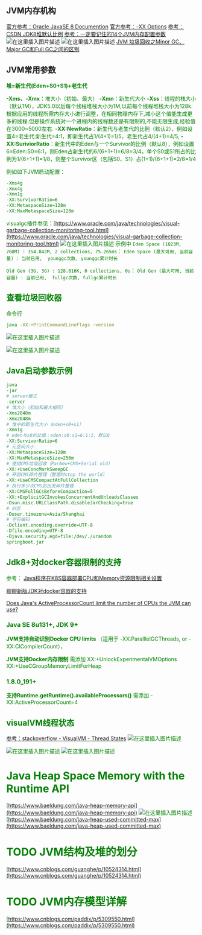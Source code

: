 ## JVM内存机构
[官方参考：Oracle JavaSE 8  Documention](https://docs.oracle.com/javase/8/docs/technotes/tools/windows/java.html)
[官方参考：-XX Options](https://www.oracle.com/java/technologies/javase/vmoptions-jsp.html)
[参考：CSDN JDK8堆默认比例](https://blog.csdn.net/liuchaoxuan/article/details/80958128)
[参考：一定要记住的14个JVM内存配置参数](https://cloud.tencent.com/developer/article/1406848)
![在这里插入图片描述](https://img-blog.csdnimg.cn/20200619171236869.png?x-oss-process=image/watermark,type_ZmFuZ3poZW5naGVpdGk,shadow_10,text_aHR0cHM6Ly9ibG9nLmNzZG4ubmV0L2x1bzE1MjQyMjA4MzEw,size_16,color_FFFFFF,t_70)
![在这里插入图片描述](https://img-blog.csdnimg.cn/2020061917130076.png?x-oss-process=image/watermark,type_ZmFuZ3poZW5naGVpdGk,shadow_10,text_aHR0cHM6Ly9ibG9nLmNzZG4ubmV0L2x1bzE1MjQyMjA4MzEw,size_16,color_FFFFFF,t_70)
[JVM 垃圾回收之Minor GC、Major GC和Full GC之间的区别](https://blog.csdn.net/xiaojin21cen/article/details/87779487)
## JVM常用参数

**<font color='green'>堆=新生代(Eden+S0+S1)+老生代**

**<font color='green'>-Xms、-Xmx**：堆大小（初始、最大）
**<font color='green'>-Xmn**：新生代大小
**<font color='green'>-Xss**：线程的栈大小（默认1M），JDK5.0以后每个线程堆栈大小为1M,以前每个线程堆栈大小为128k.根据应用的线程所需内存大小进行调整，在相同物理内存下,减小这个值能生成更多的线程.但是操作系统对一个进程内的线程数还是有限制的,不能无限生成,经验值在3000~5000左右.
-**<font color='green'>XX:NewRatio**：新生代与老生代的比例（默认2），例如设置4=老生代:新生代=4:1，即新生代占1/(4+1)=1/5，老生代占4/(4+1)=4/5,
**-<font color='green'>XX:SuriviorRatio**：新生代中的Eden与一个Survivor的比例（默认8），例如设置6=Eden:S0=6:1，则Eden占新生代的6/(6+1+1)=6/8=3/4，单个S0或S1所占的比例为1/(6+1+1)=1/8，则整个Survivor区（包括S0、S1）占(1+1)/(6+1+1)=2/8=1/4

例如如下JVM启动配置：

```bash
-Xms4g
-Xmx4g
-Xmn1g
-XX:SurvivorRatio=6
-XX:MetaspaceSize=128m
-XX:MaxMetaspaceSize=128m
```
visualgc插件参见：[https://www.oracle.com/java/technologies/visual-garbage-collection-monitoring-tool.html](https://www.oracle.com/java/technologies/visual-garbage-collection-monitoring-tool.html)
![在这里插入图片描述](https://img-blog.csdnimg.cn/2020061917543728.png?x-oss-process=image/watermark,type_ZmFuZ3poZW5naGVpdGk,shadow_10,text_aHR0cHM6Ly9ibG9nLmNzZG4ubmV0L2x1bzE1MjQyMjA4MzEw,size_16,color_FFFFFF,t_70)
示例中
`Eden Space (1023M, 768M) : 354.842M, 2 collections, 75.265ms`：
`Eden Space (最大可用, 当前容量) : 当前已用,  younggc次数, younggc累计时长`

`Old Gen (3G, 3G) : 128.016K, 0 collections, 0s`：
`Old Gen (最大可用, 当前容量) : 当前已用,  fullgc次数, fullgc累计时长`


## 查看垃圾回收器

 命令行
 

```bash
java -XX:+PrintCommandLineFlags -version
```
![在这里插入图片描述](https://img-blog.csdnimg.cn/20200811131927297.png)


![在这里插入图片描述](https://img-blog.csdnimg.cn/20200811131820197.png?x-oss-process=image/watermark,type_ZmFuZ3poZW5naGVpdGk,shadow_10,text_aHR0cHM6Ly9ibG9nLmNzZG4ubmV0L2x1bzE1MjQyMjA4MzEw,size_16,color_FFFFFF,t_70)
## Java启动参数示例

```bash
java 
-jar 
# server模式
-server 
# 堆大小（初始和最大相同）
-Xms2048m 
-Xmx2048m
# 堆中的新生代大小（eden+s0+s1）
-Xmn1g 
# eden与s0的比值：eden:s0:s1=6:1:1，默认8
-XX:SurvivorRatio=6 
# 元空间大小
-XX:MetaspaceSize=128m 
-XX:MaxMetaspaceSize=256m 
# 使用CMS垃圾回收（ParNew+CMS+Serial old）
-XX:+UseConcMarkSweepGC 
# 开启CMS碎片整理（整理时stop the world）
-XX:+UseCMSCompactAtFullCollection 
# 执行多少次CMS后出发碎片整理
-XX:CMSFullGCsBeforeCompaction=5 
-XX:+ExplicitGCInvokesConcurrentAndUnloadsClasses 
-Dsun.misc.URLClassPath.disableJarChecking=true 
# 时区
-Duser.timezone=Asia/Shanghai 
# 字符编码
-Dclient.encoding.override=UTF-8 
-Dfile.encoding=UTF-8 
-Djava.security.egd=file:/dev/./urandom 
springboot.jar
```

## Jdk8+对docker容器限制的支持
参考：
[Java程序在K8S容器部署CPU和Memory资源限制相关设置](https://yq.aliyun.com/articles/700701#)

[聊聊新版JDK对docker容器的支持](https://www.jianshu.com/p/3fcdd0ce72e7)

[Does Java's ActiveProcessorCount limit the number of CPUs the JVM can use?](https://stackoverflow.com/questions/59882464/does-javas-activeprocessorcount-limit-the-number-of-cpus-the-jvm-can-use)


### Java SE 8u131+, JDK 9+
**JVM支持自动识别Docker CPU limits**
（适用于 -XX:ParalllelGCThreads, or -XX:CICompilerCount），

**JVM支持Docker内存限制**
需添加
XX:+UnlockExperimentalVMOptions
XX:+UseCGroupMemoryLimitForHeap

### 1.8.0_191+
**支持Runtime.getRuntime().availableProcessors()**
需添加
-XX:ActiveProcessorCount=4

## visualVM线程状态
[参考：stackoverflow - VisualVM - Thread States](https://stackoverflow.com/questions/27406200/visualvm-thread-states/27406503)
![在这里插入图片描述](https://img-blog.csdnimg.cn/20201229134824789.png?x-oss-process=image/watermark,type_ZmFuZ3poZW5naGVpdGk,shadow_10,text_aHR0cHM6Ly9ibG9nLmNzZG4ubmV0L2x1bzE1MjQyMjA4MzEw,size_16,color_FFFFFF,t_70)

![在这里插入图片描述](https://img-blog.csdnimg.cn/20201229134405906.png?x-oss-process=image/watermark,type_ZmFuZ3poZW5naGVpdGk,shadow_10,text_aHR0cHM6Ly9ibG9nLmNzZG4ubmV0L2x1bzE1MjQyMjA4MzEw,size_16,color_FFFFFF,t_70)
![在这里插入图片描述](https://img-blog.csdnimg.cn/20201229134720121.png?x-oss-process=image/watermark,type_ZmFuZ3poZW5naGVpdGk,shadow_10,text_aHR0cHM6Ly9ibG9nLmNzZG4ubmV0L2x1bzE1MjQyMjA4MzEw,size_16,color_FFFFFF,t_70)

# Java Heap Space Memory with the Runtime API
[https://www.baeldung.com/java-heap-memory-api](https://www.baeldung.com/java-heap-memory-api)
![在这里插入图片描述](https://img-blog.csdnimg.cn/20210325133953592.png?x-oss-process=image/watermark,type_ZmFuZ3poZW5naGVpdGk,shadow_10,text_aHR0cHM6Ly9ibG9nLmNzZG4ubmV0L2x1bzE1MjQyMjA4MzEw,size_16,color_FFFFFF,t_70)
[https://www.baeldung.com/java-heap-used-committed-max](https://www.baeldung.com/java-heap-used-committed-max)


# TODO JVM结构及堆的划分
[https://www.cnblogs.com/guanghe/p/10524314.html](https://www.cnblogs.com/guanghe/p/10524314.html)

# TODO JVM内存模型详解
[https://www.cnblogs.com/paddix/p/5309550.html](https://www.cnblogs.com/paddix/p/5309550.html)
